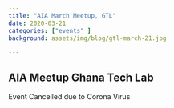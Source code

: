 ```yaml
---
title: "AIA March Meetup, GTL"
date: 2020-03-21
categories: ["events" ]
background: assets/img/blog/gtl-march-21.jpg

---
```



## AIA Meetup Ghana Tech Lab

Event Cancelled due to Corona Virus

